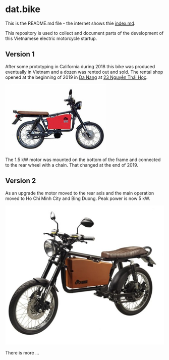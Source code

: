 # dat.bike

This is the README.md file - the internet shows thie [index.md](index.md).

This repository is used to collect and document parts of the development of this Vietnamese electric motorcycle startup.

## Version 1

After some prototyping in California during 2018 this bike was produced eventually in Vietnam and a dozen was rented out and sold. The rental shop opened at the beginning of 2019 in [Da Nang](https://youtu.be/OHJpOSwf7EA) at [23 Nguyễn Thái Học](https://goo.gl/maps/p3gNxgxKgGf4U6ET7). 

![Dat Bike 1](datbike1.jpg)

The 1.5 kW motor was mounted on the bottom of the frame and connected to the rear wheel with a chain. That changed at the end of 2019.

## Version 2

As an upgrade the motor moved to the rear axis and the main operation moved to Ho Chi Minh City and Bing Duong. Peak power is now 5 kW.

![Dat Bike 2](datbike2.jpg)

There is more ...
